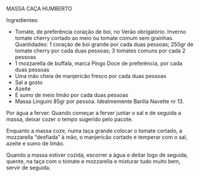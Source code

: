 MASSA CAÇA HUMBERTO

Ingredientes:
- Tomate, de preferência coração de boi, no Verão obrigatório. Inverno tomate cherry cortado ao meio ou
tomate comum sem grainhas. Quantidades: 1 coração de boi grande por cada duas pessoas; 250gr de tomate cherry por cada duas pessoas; 3 tomates comuns por cada 2 pessoas
- 1 mozzarella de buffala, marca Pingo Doce de preferência, por cada duas pessoas
- Uma mão cheia de manjericão fresco por cada duas pessoas
- Sal a gosto
- Azeite
- E sumo de meio limão por cada duas pessoas
- Massa Linguini 85gr por pessoa. Idealmemente Barilla Navette nr 13.

Por água a ferver. Quando começar a ferver juntar o sal e de seguida a massa, deixar cozer o tempo sugerido
pelo pacote.

Enquanto a massa coze, numa taça grande colocar o tomate cortado, a mozzarella “desfiada” à mão, o
manjericão cortado e temperar com o sal, azeite e sumo de limão.

Quando a massa estiver cozida, escorrer a água e deitar logo de seguida, quente, na taça com o tomate e
mozzarella e misturar tudo muito bem, servir de seguida.
